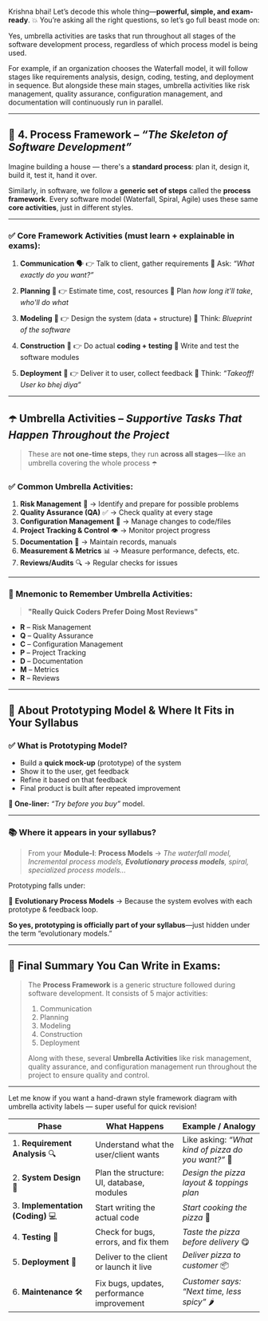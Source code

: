 Krishna bhai! Let’s decode this whole thing—**powerful, simple, and exam-ready**. 💥
You’re asking all the right questions, so let’s go full beast mode on:

Yes, umbrella activities are tasks that run throughout all stages of the software development process, regardless of which process model is being used.

For example, if an organization chooses the Waterfall model, it will follow stages like requirements analysis, design, coding, testing, and deployment in sequence. But alongside these main stages, umbrella activities like risk management, quality assurance, configuration management, and documentation will continuously run in parallel.

---

## 🔷 4. **Process Framework** – *“The Skeleton of Software Development”*

Imagine building a house — there's a **standard process**: plan it, design it, build it, test it, hand it over.

Similarly, in software, we follow a **generic set of steps** called the **process framework**. Every software model (Waterfall, Spiral, Agile) uses these same **core activities**, just in different styles.

---

### ✅ Core **Framework Activities** (must learn + explainable in exams):

1. **Communication** 🗣️
   👉 Talk to client, gather requirements
   🔑 Ask: *“What exactly do you want?”*

2. **Planning** 📅
   👉 Estimate time, cost, resources
   🔑 Plan *how long it'll take*, *who'll do what*

3. **Modeling** 📐
   👉 Design the system (data + structure)
   🔑 Think: *Blueprint of the software*

4. **Construction** 👷
   👉 Do actual **coding + testing**
   🔑 Write and test the software modules

5. **Deployment** 🚀
   👉 Deliver it to user, collect feedback
   🔑 Think: *“Takeoff! User ko bhej diya”*

---

## ☂️ **Umbrella Activities** – *Supportive Tasks That Happen Throughout the Project*

> These are **not one-time steps**, they run **across all stages**—like an umbrella covering the whole process ☂️

### ✅ Common Umbrella Activities:

1. **Risk Management** 😬 → Identify and prepare for possible problems
2. **Quality Assurance (QA)** ✅ → Check quality at every stage
3. **Configuration Management** 📂 → Manage changes to code/files
4. **Project Tracking & Control** 👁️ → Monitor project progress
5. **Documentation** 📝 → Maintain records, manuals
6. **Measurement & Metrics** 📊 → Measure performance, defects, etc.
7. **Reviews/Audits** 🔍 → Regular checks for issues

---

### 🧠 Mnemonic to Remember Umbrella Activities:

> **"Really Quick Coders Prefer Doing Most Reviews"**

* **R** – Risk Management
* **Q** – Quality Assurance
* **C** – Configuration Management
* **P** – Project Tracking
* **D** – Documentation
* **M** – Metrics
* **R** – Reviews

---

## 📍 About **Prototyping Model** & Where It Fits in Your Syllabus

### ✅ What is Prototyping Model?

* Build a **quick mock-up** (prototype) of the system
* Show it to the user, get feedback
* Refine it based on that feedback
* Final product is built after repeated improvement

**🧠 One-liner:** *“Try before you buy”* model.

---

### 📚 Where it appears in your syllabus?

> From your **Module-I**:
> **Process Models** → *The waterfall model, Incremental process models, **Evolutionary process models**, spiral, specialized process models...*

Prototyping falls under:

🔸 **Evolutionary Process Models** → Because the system evolves with each prototype & feedback loop.

**So yes, prototyping is officially part of your syllabus**—just hidden under the term “evolutionary models.”

---

## 🔁 Final Summary You Can Write in Exams:

> The **Process Framework** is a generic structure followed during software development. It consists of 5 major activities:
>
> 1. Communication
> 2. Planning
> 3. Modeling
> 4. Construction
> 5. Deployment
>
> Along with these, several **Umbrella Activities** like risk management, quality assurance, and configuration management run throughout the project to ensure quality and control.

---

Let me know if you want a hand-drawn style framework diagram with umbrella activity labels — super useful for quick revision!

| Phase                             | What Happens                               | Example / Analogy                                   |
| --------------------------------- | ------------------------------------------ | --------------------------------------------------- |
| 1. **Requirement Analysis** 🔍    | Understand what the user/client wants      | Like asking: *“What kind of pizza do you want?”* 🍕 |
| 2. **System Design** 🧠           | Plan the structure: UI, database, modules  | *Design the pizza layout & toppings plan*           |
| 3. **Implementation (Coding)** 💻 | Start writing the actual code              | *Start cooking the pizza* 🍳                        |
| 4. **Testing** 🧪                 | Check for bugs, errors, and fix them       | *Taste the pizza before delivery* 😋                |
| 5. **Deployment** 🚀              | Deliver to the client or launch it live    | *Deliver pizza to customer* 📦                      |
| 6. **Maintenance** 🛠️            | Fix bugs, updates, performance improvement | *Customer says: “Next time, less spicy”* 🌶️        |

